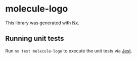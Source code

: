 # molecule-logo

This library was generated with [Nx](https://nx.dev).

## Running unit tests

Run `nx test molecule-logo` to execute the unit tests via [Jest](https://jestjs.io).
